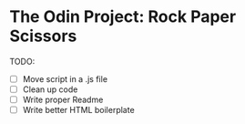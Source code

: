 # The Odin Project: Rock Paper Scissors
TODO:
- [ ] Move script in a .js file
- [ ] Clean up code
- [ ] Write proper Readme
- [ ] Write better HTML boilerplate
